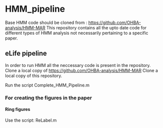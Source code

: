 # HMM_pipeline 
Base HMM code should be cloned from : https://github.com/OHBA-analysis/HMM-MAR
This repository contains all the upto date code for different types of HMM analysis not necessarily pertaining to a specific paper.

## eLife pipeline
In order to run HMM all the neccessary code is present in the repository.
Clone a local copy of https://github.com/OHBA-analysis/HMM-MAR
Clone a local copy of this repository.

Run the script Complete_HMM_Pipeline.m

### For creating the figures in the paper

#### Ring figures

Use the script: ReLabel.m





